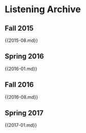 # Listening Archive

## Fall 2015

{{2015-08.md}}

## Spring 2016

{{2016-01.md}}

## Fall 2016

{{2016-08.md}}

## Spring 2017

{{2017-01.md}}
